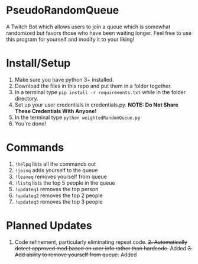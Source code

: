# PseudoRandomQueue
A Twitch Bot which allows users to join a queue which is somewhat randomized but favors those who have been waiting longer. Feel free to use this program for yourself and modify it to your liking!

# Install/Setup

1. Make sure you have python 3+ installed.
2. Download the files in this repo and put them in a folder together.
3. In a terminal type ``pip install -r requirements.txt`` while in the folder directory.
4. Set up your user credentials in credentials.py. **NOTE: Do Not Share These Credentials With Anyone!**
5. In the terminal type `python weightedRandomQueue.py`
6. You're done!

# Commands
1. ``!helpq`` lists all the commands out
2. ``!joinq`` adds yourself to the queue
3. ``!leaveq`` removes yourself from queue
4. ``!listq`` lists the top 5 people in the queue
5. ``!updateq1`` removes the top person
6. ``!updateq2`` removes the top 2 people
7. ``!updateq3`` removes the top 3 people

# Planned Updates
1. Code refinement, particularly eliminating repeat code.
~~2. Automatically detect approved mod based on user info rather than hardcode.~~ Added
~~3. Add ability to remove yourself from queue.~~ Added
